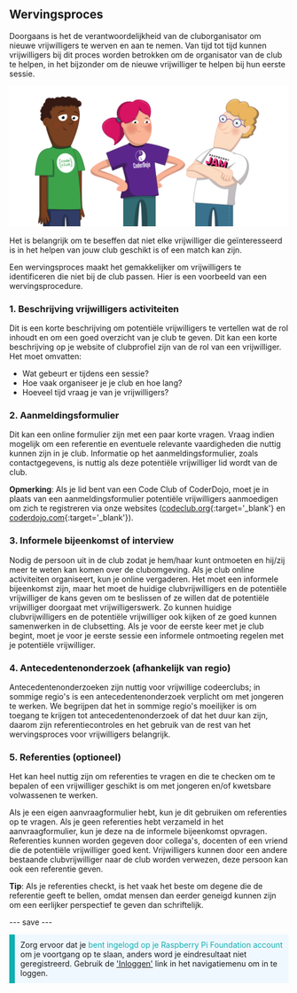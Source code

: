 ## Wervingsproces

Doorgaans is het de verantwoordelijkheid van de cluborganisator om nieuwe vrijwilligers te werven en aan te nemen. Van tijd tot tijd kunnen vrijwilligers bij dit proces worden betrokken om de organisator van de club te helpen, in het bijzonder om de nieuwe vrijwilliger te helpen bij hun eerste sessie.

![Drie staande vrijwilligers.](images/2-RPF-Volunteers.png)

Het is belangrijk om te beseffen dat niet elke vrijwilliger die geïnteresseerd is in het helpen van jouw club geschikt is of een match kan zijn.

Een wervingsproces maakt het gemakkelijker om vrijwilligers te identificeren die niet bij de club passen. Hier is een voorbeeld van een wervingsprocedure.

### 1. Beschrijving vrijwilligers activiteiten


Dit is een korte beschrijving om potentiële vrijwilligers te vertellen wat de rol inhoudt en om een goed overzicht van je club te geven. Dit kan een korte beschrijving op je website of clubprofiel zijn van de rol van een vrijwilliger. Het moet omvatten:

* Wat gebeurt er tijdens een sessie?
* Hoe vaak organiseer je je club en hoe lang?
* Hoeveel tijd vraag je van je vrijwilligers?

### 2. Aanmeldingsformulier

Dit kan een online formulier zijn met een paar korte vragen. Vraag indien mogelijk om een referentie en eventuele relevante vaardigheden die nuttig kunnen zijn in je club. Informatie op het aanmeldingsformulier, zoals contactgegevens, is nuttig als deze potentiële vrijwilliger lid wordt van de club.

**Opmerking**: Als je lid bent van een Code Club of CoderDojo, moet je in plaats van een aanmeldingsformulier potentiële vrijwilligers aanmoedigen om zich te registreren via onze websites ([codeclub.org](https://codeclub.org){:target='_blank'} en [coderdojo.com](https://coderdojo.com){:target='_blank'}).

### 3. Informele bijeenkomst of interview

Nodig de persoon uit in de club zodat je hem/haar kunt ontmoeten en hij/zij meer te weten kan komen over de clubomgeving. Als je club online activiteiten organiseert, kun je online vergaderen. Het moet een informele bijeenkomst zijn, maar het moet de huidige clubvrijwilligers en de potentiële vrijwilliger de kans geven om te beslissen of ze willen dat de potentiële vrijwilliger doorgaat met vrijwilligerswerk. Zo kunnen huidige clubvrijwilligers en de potentiële vrijwilliger ook kijken of ze goed kunnen samenwerken in de clubsetting. Als je voor de eerste keer met je club begint, moet je voor je eerste sessie een informele ontmoeting regelen met je potentiële vrijwilliger.

### 4. Antecedentenonderzoek (afhankelijk van regio)

Antecedentenonderzoeken zijn nuttig voor vrijwillige codeerclubs; in sommige regio's is een antecedentenonderzoek verplicht om met jongeren te werken. We begrijpen dat het in sommige regio's moeilijker is om toegang te krijgen tot antecedentenonderzoek of dat het duur kan zijn, daarom zijn referentiecontroles en het gebruik van de rest van het wervingsproces voor vrijwilligers belangrijk.

### 5. Referenties (optioneel)

Het kan heel nuttig zijn om referenties te vragen en die te checken om te bepalen of een vrijwilliger geschikt is om met jongeren en/of kwetsbare volwassenen te werken.

Als je een eigen aanvraagformulier hebt, kun je dit gebruiken om referenties op te vragen. Als je geen referenties hebt verzameld in het aanvraagformulier, kun je deze na de informele bijeenkomst opvragen. Referenties kunnen worden gegeven door collega's, docenten of een vriend die de potentiële vrijwilliger goed kent. Vrijwilligers kunnen door een andere bestaande clubvrijwilliger naar de club worden verwezen, deze persoon kan ook een referentie geven.

**Tip**: Als je referenties checkt, is het vaak het beste om degene die de referentie geeft te bellen, omdat mensen dan eerder geneigd kunnen zijn om een eerlijker perspectief te geven dan schriftelijk.

--- save ---

<p style="border-left: solid; border-width:10px; border-color: #0faeb0; background-color: aliceblue; padding: 10px;">
Zorg ervoor dat je <span style="color: #0faeb0">bent ingelogd op je Raspberry Pi Foundation account</span> om je voortgang op te slaan, anders word je eindresultaat niet geregistreerd. Gebruik de <a href="https://my.raspberrypi.org/login">'Inloggen'</a> link in het navigatiemenu om in te loggen.
</p>